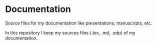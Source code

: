 # Documentation
 Source files for my documentation like presentations, manuscripts, etc.

In this repository I keep my sources files (.tex, .md, .odp) of my documentation.